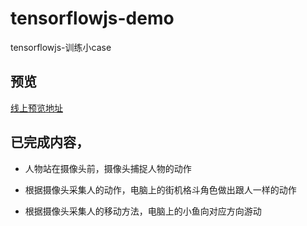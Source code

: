 # tensorflowjs-demo

tensorflowjs-训练小case


## 预览

[线上预览地址](http://www.ifredom.com/demo/tensorflowjs/index.html)

## 已完成内容，

* 人物站在摄像头前，摄像头捕捉人物的动作
* 根据摄像头采集人的动作，电脑上的街机格斗角色做出跟人一样的动作

* 根据摄像头采集人的移动方法，电脑上的小鱼向对应方向游动
